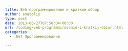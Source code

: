 ```yaml
---
title: Веб-программирование и краткий обзор
author: anatoliy
type: post
date: 2013-06-27T07:56:04+00:00
url: /coding/veb-programmirovanie-i-kratkij-obzor.html
categories:
  - .NET Программирование

---
```

